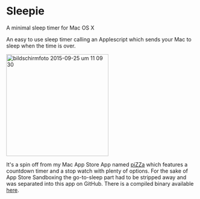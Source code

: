 # Sleepie
A minimal sleep timer for Mac OS X

An easy to use sleep timer calling an Applescript which sends your Mac to sleep when the time is over. 

<img width="271" alt="bildschirmfoto 2015-09-25 um 11 09 30" src="https://cloud.githubusercontent.com/assets/1721790/10096962/f3bbf5fe-6375-11e5-87a4-377f7b028c06.png">



It's a spin off from my Mac App Store App named [piZZa](http://itunes.apple.com/app/pizza/id412736166?mt=12) which features a countdown timer and a stop watch with plenty of options. For the sake of App Store Sandboxing the go-to-sleep part had to be stripped away and was separated into this app on GitHub. 
There is a compiled binary available [here](https://github.com/garygru/Sleepie/releases/download/v1.0.1/Sleepie.app.zip).
